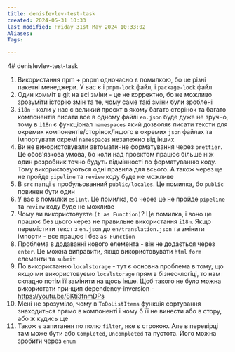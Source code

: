 ```yaml
---
title: denisIevlev-test-task
created: 2024-05-31 10:33
last modified: Friday 31st May 2024 10:33:02
Aliases:
Tags:

---
```

4# denisIevlev-test-task

1. Використання npm + pnpm одночасно є помилкою, бо це різні пакетні менеджери. У вас є і `pnpm-lock` файл, і `package-lock` файл
2. Один комміт в git на всі зміни - це не корректно, бо не можливо зрозуміти історію змін та те, чому саме такі зміни були зроблені
3. `i18n` - коли у нас є великий проєкт в якому багато сторінок та багато компонентів писати все в одному файлі `en.json` буде дуже не зручно, тому в `i18n` є функціонал `namespaces` який дозволяє писати тексти для окремих компонентів/сторінок/іншого в окремих `json` файлах та імпортувати окремі `namespaces` незалежно від інших
4. Ви не використовували автоматичне форматування через `prettier`. Це обов'язкова умова, бо коли над проєктом працює більше ніж один розробник точно будуть відмінності по форматуванню коду. Тому використовуються одні правила для всього. 
   А також через це не пройде `pipeline` та `review` коду буде не можливе
5. В `src` папці є пробульованний `public/locales`. Це помилка, бо `public` повинен бути один
6. У вас є помилки `eslint`. Це помилка, бо через це не пройде `pipeline` та `review` коду буде не можливе
7. Чому ви використовуєте `(t as Function)`? Це помилка, і воно це працює без цього через не правильне використання `i18n`. Якщо перемістити текст з `en.json` до `en/translation.json` та змінити імпорти - все працює і без `as Function`
8. Проблема в додаванні нового елемента - він не додається через `enter`. Це можна виправити, якщо використовувати `html` `form` елементи та `submit`
9. По використанню `localstorage` - тут є основна проблема в тому, що якщо ми використовуємо `localstorage` прям в бізнес-логіці, то нам складно потім її замінити на щось інше. Щоб такого не було можна використати принцип dependency-inversion - https://youtu.be/8Kti3fnmDPs
10. Мені не зрозуміло, чому в `ToDoListItems` функція сортування знаходиться прямо в компоненті і чому б її не винести або в стору, або ж кудись ще
11. Також є запитання по полю `filter`, яке є строкою. Але в перевірці там може бути або `Completed`, `Uncompleted` та пустота. Його можна зробити через `enum`